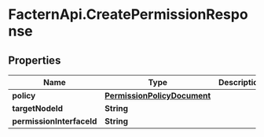 # FacternApi.CreatePermissionResponse

## Properties
Name | Type | Description | Notes
------------ | ------------- | ------------- | -------------
**policy** | [**PermissionPolicyDocument**](PermissionPolicyDocument.md) |  | [optional] 
**targetNodeId** | **String** |  | [optional] 
**permissionInterfaceId** | **String** |  | [optional] 


